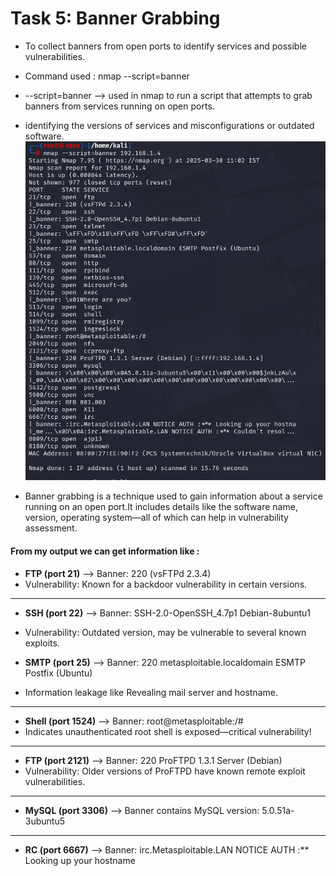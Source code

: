 # Task 5: Banner Grabbing
 - To collect banners from open ports to identify services and possible vulnerabilities.
 - Command used : nmap --script=banner <target-ip>
 - --script=banner --> used in nmap to run a script that attempts to grab banners from services running on open ports.
 - identifying the  versions of services and  misconfigurations or outdated software.
![](https://github.com/deepthiii33/sapienceintern/blob/main/task3/screenshots/banner%20grabbing.png)

- Banner grabbing is a technique used to gain information about a service running on an open port.It  includes details like the software name, version, operating system—all of which can help in vulnerability assessment.

#### From my output we can get information like :

- **FTP (port 21)** --> Banner: 220 (vsFTPd 2.3.4)
- Vulnerability: Known for a backdoor vulnerability in certain versions.
---
- **SSH (port 22)** --> Banner: SSH-2.0-OpenSSH_4.7p1 Debian-8ubuntu1
- Vulnerability: Outdated version, may be vulnerable to several known exploits.

- **SMTP (port 25)** --> Banner: 220 metasploitable.localdomain ESMTP Postfix (Ubuntu)
- Information leakage like Revealing mail server and hostname.

---

- **Shell (port 1524)** --> Banner: root@metasploitable:/#
- Indicates unauthenticated root shell is exposed—critical vulnerability!

---

- **FTP (port 2121)** --> Banner: 220 ProFTPD 1.3.1 Server (Debian)
- Vulnerability: Older versions of ProFTPD have known remote exploit vulnerabilities.

---

- **MySQL (port 3306)** --> Banner contains MySQL version: 5.0.51a-3ubuntu5

--- 
- **RC (port 6667)** --> Banner: irc.Metasploitable.LAN NOTICE AUTH :** Looking up your hostname


 

